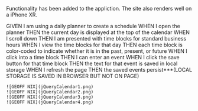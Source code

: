 Functionality has been added to the appliction. The site also renders well on a iPhone XR.



GIVEN I am using a daily planner to create a schedule
WHEN I open the planner
THEN the current day is displayed at the top of the calendar
WHEN I scroll down
THEN I am presented with time blocks for standard business hours
WHEN I view the time blocks for that day
THEN each time block is color-coded to indicate whether it is in the past, present, or future
WHEN I click into a time block
THEN I can enter an event
WHEN I click the save button for that time block
THEN the text for that event is saved in local storage
WHEN I refresh the page
THEN the saved events persist***(LOCAL STORAGE IS SAVED IN BROWSER BUT NOT ON PAGE)

```
![GEOFF NIX](jQueryCalendar1.png)
![GEOFF NIX](jQueryCalendar2.png)
![GEOFF NIX](jQueryCalendar3.png)
![GEOFF NIX](jQueryCalendar4.png)

